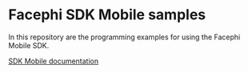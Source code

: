 # Facephi SDK Mobile samples

In this repository are the programming examples for using the Facephi Mobile SDK.

[SDK Mobile documentation](https://facephi.github.io/sdk-mobile-documentation/)
